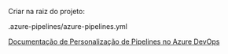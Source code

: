 Criar na raiz do projeto:

.azure-pipelines/azure-pipelines.yml

[Documentação de Personalização de Pipelines no Azure DevOps](https://learn.microsoft.com/en-us/azure/devops/pipelines/customize-pipeline?view=azure-devops)